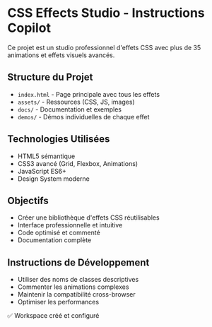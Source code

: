 # CSS Effects Studio - Instructions Copilot

Ce projet est un studio professionnel d'effets CSS avec plus de 35 animations et effets visuels avancés.

## Structure du Projet
- `index.html` - Page principale avec tous les effets
- `assets/` - Ressources (CSS, JS, images)
- `docs/` - Documentation et exemples
- `demos/` - Démos individuelles de chaque effet

## Technologies Utilisées
- HTML5 sémantique
- CSS3 avancé (Grid, Flexbox, Animations)
- JavaScript ES6+
- Design System moderne

## Objectifs
- Créer une bibliothèque d'effets CSS réutilisables
- Interface professionnelle et intuitive
- Code optimisé et commenté
- Documentation complète

## Instructions de Développement
- Utiliser des noms de classes descriptives
- Commenter les animations complexes
- Maintenir la compatibilité cross-browser
- Optimiser les performances

✅ Workspace créé et configuré
